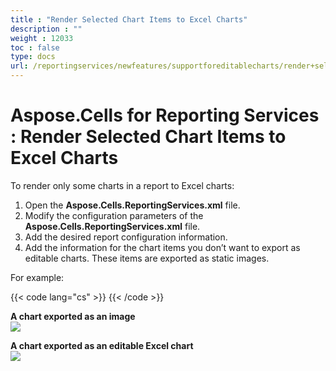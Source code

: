 ```yaml
---
title : "Render Selected Chart Items to Excel Charts" 
description : "" 
weight : 12033 
toc : false
type: docs
url: /reportingservices/newfeatures/supportforeditablecharts/render+selected+chart+items+to+excel+charts/
---
```


# Aspose.Cells for Reporting Services : Render Selected Chart Items to Excel Charts


To render only some charts in a report to Excel charts:

1.  Open the **Aspose.Cells.ReportingServices.xml** file.
2.  Modify the configuration parameters of the **Aspose.Cells.ReportingServices.xml** file.
3.  Add the desired report configuration information.
4.  Add the information for the chart items you don’t want to export as editable charts. These items are exported as static images.

For example:

{{< code lang="cs" >}}
<Chart >
<Report name= "Employee Sales Summary 2008">
<ChartItem name="Chart1" type="image"/>
</Report >
</Chart> 
{{< /code >}}

**A chart exported as an image**  
![](https://docs2.aspose.com/cells/reportingservices/attachments/6094931/6193413.png)

**A chart exported as an editable Excel chart**  
![](https://docs2.aspose.com/cells/reportingservices/attachments/6094931/6193412.png)


